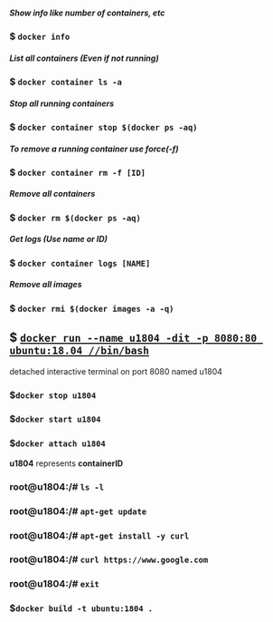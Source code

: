 ##### Show info like number of containers, etc  

### $ `docker info`  

##### List all containers (Even if not running)
### $ `docker container ls -a`  

##### Stop all running containers
### $ `docker container stop $(docker ps -aq)`  

##### To remove a running container use force(-f)
### $ `docker container rm -f [ID]`  

##### Remove all containers
### $ `docker rm $(docker ps -aq)`  

##### Get logs (Use name or ID)
### $ `docker container logs [NAME]`  

##### Remove all images
### $ `docker rmi $(docker images -a -q)`  
  
##  $ [`docker run --name u1804 -dit -p 8080:80 ubuntu:18.04 //bin/bash`](https://stackoverflow.com/questions/39858121/how-can-i-resolve-the-error-oci-runtime-error-exec-no-such-file-or-directory-w "you might see this if you have installed Git for Windows with MSYS2 for example")
detached interactive terminal on port 8080 named u1804  

### $`docker stop u1804`  
### $`docker start u1804`  
### $`docker attach u1804`  
__u1804__ represents __containerID__  
### root@u1804:/# `ls -l`  
### root@u1804:/# `apt-get update`  
### root@u1804:/# `apt-get install -y curl`  
### root@u1804:/# `curl https://www.google.com`  
### root@u1804:/# `exit`  
### $`docker build -t ubuntu:1804 .`
